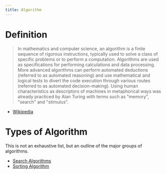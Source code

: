 ```yaml
---
title: Algorithm
---
```


# Definition

> In mathematics and computer science, an algorithm is a finite sequence of rigorous instructions, typically used to solve a class of specific problems or to perform a computation. Algorithms are used as specifications for performing calculations and data processing. More advanced algorithms can perform automated deductions (referred to as automated reasoning) and use mathematical and logical tests to divert the code execution through various routes (referred to as automated decision-making). Using human characteristics as descriptors of machines in metaphorical ways was already practiced by Alan Turing with terms such as "memory", "search" and "stimulus".

- [Wikipedia](https://en.wikipedia.org/wiki/Algorithm)

# Types of Algorithm

This is not an exhaustive list, but an outline of the major groups of algorithms.

- [Search Algorithms](Search_Algorithm.md)
- [Sorting Algorithm](Sorting_Algorithm.md)
